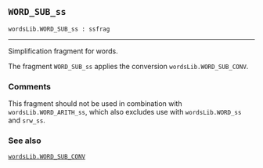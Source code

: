## `WORD_SUB_ss`

``` hol4
wordsLib.WORD_SUB_ss : ssfrag
```

------------------------------------------------------------------------

Simplification fragment for words.

The fragment `WORD_SUB_ss` applies the conversion
`wordsLib.WORD_SUB_CONV`.

### Comments

This fragment should not be used in combination with
`wordsLib.WORD_ARITH_ss`, which also excludes use with
`wordsLib.WORD_ss` and `srw_ss`.

### See also

[`wordsLib.WORD_SUB_CONV`](#wordsLib.WORD_SUB_CONV)

